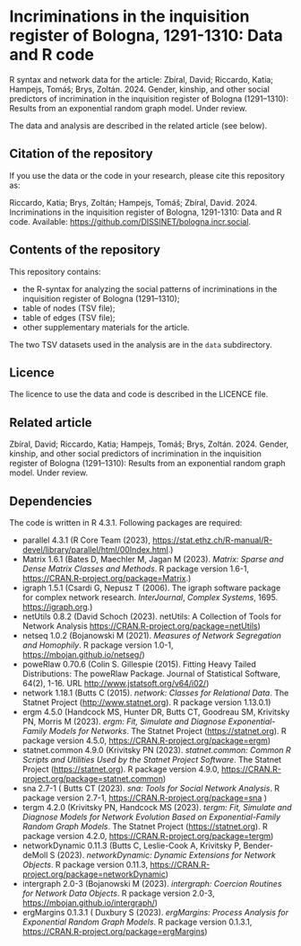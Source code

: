 # Incriminations in the inquisition register of Bologna, 1291-1310: Data and R code 
R syntax and network data for the article: Zbíral, David; Riccardo, Katia; Hampejs, Tomáš; Brys, Zoltán. 2024. Gender, kinship, and other social predictors of incrimination in the inquisition register of Bologna (1291–1310): Results from an exponential random graph model. Under review.

The data and analysis are described in the related article (see below).

## Citation of the repository
If you use the data or the code in your research, please cite this repository as:

Riccardo, Katia; Brys, Zoltán; Hampejs, Tomáš; Zbíral, David. 2024. Incriminations in the inquisition register of Bologna, 1291-1310: Data and R code. Available: https://github.com/DISSINET/bologna.incr.social.

## Contents of the repository
This repository contains:
- the R-syntax for analyzing the social patterns of incriminations in the inquisition register of Bologna (1291–1310);
- table of nodes (TSV file);
- table of edges (TSV file);
- other supplementary materials for the article.

The two TSV datasets used in the analysis are in the `data` subdirectory.

## Licence
The licence to use the data and code is described in the LICENCE file.

## Related article
Zbíral, David; Riccardo, Katia; Hampejs, Tomáš; Brys, Zoltán. 2024. Gender, kinship, and other social predictors of incrimination in the inquisition register of Bologna (1291–1310): Results from an exponential random graph model. Under review.

## Dependencies
The code is written in R 4.3.1.
Following packages are required:
* parallel 4.3.1 (R Core Team (2023), <https://stat.ethz.ch/R-manual/R-devel/library/parallel/html/00Index.html>.)
* Matrix 1.6.1 (Bates D, Maechler M, Jagan M (2023). _Matrix: Sparse and Dense Matrix Classes and Methods_. R package version 1.6-1,
  <https://CRAN.R-project.org/package=Matrix>.)
* igraph 1.5.1 (Csardi G, Nepusz T (2006). The igraph software package for complex network research. _InterJournal_, *Complex Systems*, 1695. <https://igraph.org>.)
* netUtils 0.8.2 (David Schoch (2023). netUtils: A Collection of Tools for Network Analysis <https://CRAN.R-project.org/package=netUtils>) 
* netseq 1.0.2 (Bojanowski M (2021). _Measures of Network Segregation and Homophily_. R package version 1.0-1, <https://mbojan.github.io/netseg/>)
* poweRlaw 0.70.6 (Colin S. Gillespie (2015). Fitting Heavy Tailed Distributions: The poweRlaw Package. Journal of Statistical Software, 64(2), 1-16. URL
  <http://www.jstatsoft.org/v64/i02/>)
* network 1.18.1 (Butts C (2015). _network: Classes for Relational Data_. The Statnet Project (<http://www.statnet.org>). R package version 1.13.0.1)
* ergm 4.5.0 (Handcock MS, Hunter DR, Butts CT, Goodreau SM, Krivitsky PN, Morris M (2023). _ergm: Fit, Simulate and Diagnose Exponential-Family Models for Networks_.
  The Statnet Project (<https://statnet.org>). R package version 4.5.0, <https://CRAN.R-project.org/package=ergm>)
* statnet.common 4.9.0 (Krivitsky PN (2023). _statnet.common: Common R Scripts and Utilities Used by the Statnet Project Software_. The Statnet Project (<https://statnet.org>).
  R package version 4.9.0, <https://CRAN.R-project.org/package=statnet.common>)  
* sna 2.7-1 (  Butts CT (2023). _sna: Tools for Social Network Analysis_. R package version 2.7-1, <https://CRAN.R-project.org/package=sna> )
* tergm 4.2.0 (Krivitsky PN, Handcock MS (2023). _tergm: Fit, Simulate and Diagnose Models for Network Evolution Based on Exponential-Family Random Graph Models_. The
  Statnet Project (<https://statnet.org>). R package version 4.2.0, <https://CRAN.R-project.org/package=tergm>)
* networkDynamic 0.11.3 (Butts C, Leslie-Cook A, Krivitsky P, Bender-deMoll S (2023). _networkDynamic: Dynamic Extensions for Network Objects_. R package version 0.11.3,
  <https://CRAN.R-project.org/package=networkDynamic>)
* intergraph 2.0-3 (Bojanowski M (2023). _intergraph: Coercion Routines for Network Data Objects_. R package version 2.0-3, <https://mbojan.github.io/intergraph/>)  
* ergMargins 0.1.3.1 ( Duxbury S (2023). _ergMargins: Process Analysis for Exponential Random Graph Models_. R package version 0.1.3.1,
  <https://CRAN.R-project.org/package=ergMargins>)

